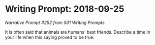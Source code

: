 # Writing Prompt: 2018-09-25

_Narrative Prompt #252 from 501 Writing Prompts_

It is often said that animals are humans' best friends.  Describe a time in
your life when this saying proved to be true.

